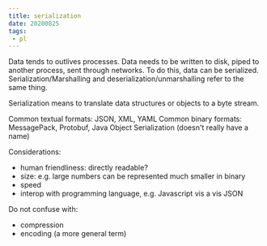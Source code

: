```yaml
---
title: serialization
date: 20200825
tags:
 - pl
---
```


Data tends to outlives processes. Data needs to be written to disk, piped to another process, sent through networks. To do this, data can be serialized.
Serialization/Marshalling and deserialization/unmarshalling refer to the same thing.

Serialization means to translate data structures or objects to a byte stream.

Common textual formats: JSON, XML, YAML
Common binary formats: MessagePack, Protobuf, Java Object Serialization (doesn't really have a name)

Considerations:
 - human friendliness: directly readable?
 - size: e.g. large numbers can be represented much smaller in binary
 - speed
 - interop with programming language, e.g. Javascript vis a vis JSON
 
 Do not confuse with:
  - compression
  - encoding (a more general term)
